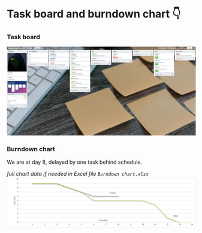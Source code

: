 # Task board and burndown chart 👇

### Task board
![Trello task board](JPG_taskboard.jpg)

### Burndown chart
We are at day 8, delayed by one task behind schedule.

_full chart data if needed in Excel file  `Burndown chart.xlsx`_
![Burndown chart](JPG_burndown_chart.jpg)
